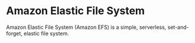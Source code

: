 # Amazon Elastic File System 

Amazon Elastic File System (Amazon EFS) is a simple, serverless, set-and-forget, elastic file system.